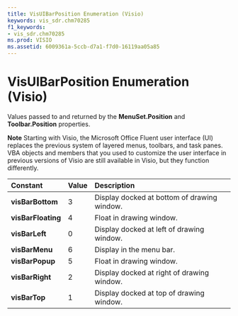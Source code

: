 ```yaml
---
title: VisUIBarPosition Enumeration (Visio)
keywords: vis_sdr.chm70285
f1_keywords:
- vis_sdr.chm70285
ms.prod: VISIO
ms.assetid: 6009361a-5ccb-d7a1-f7d0-16119aa05a85
---
```



# VisUIBarPosition Enumeration (Visio)

Values passed to and returned by the  **MenuSet.Position** and **Toolbar.Position** properties.


 **Note**  Starting with Visio, the Microsoft Office Fluent user interface (UI) replaces the previous system of layered menus, toolbars, and task panes. VBA objects and members that you used to customize the user interface in previous versions of Visio are still available in Visio, but they function differently.



|**Constant**|**Value**|**Description**|
|:-----|:-----|:-----|
| **visBarBottom**|3|Display docked at bottom of drawing window.|
| **visBarFloating**|4|Float in drawing window.|
| **visBarLeft**|0|Display docked at left of drawing window.|
| **visBarMenu**|6|Display in the menu bar.|
| **visBarPopup**|5|Float in drawing window.|
| **visBarRight**|2|Display docked at right of drawing window.|
| **visBarTop**|1|Display docked at top of drawing window.|

